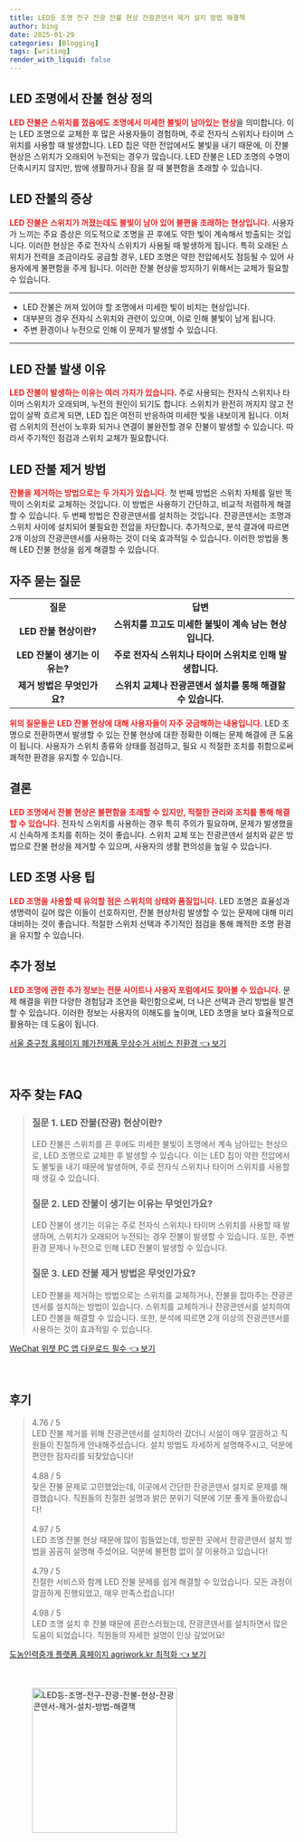 ```yaml
---
title: LED등 조명 전구 잔광 잔불 현상 잔광콘덴서 제거 설치 방법 해결책
author: bing
date: 2025-01-29
categories: [Blogging]
tags: [writing]
render_with_liquid: false
---
```



<h2 id='LED_조명에서_잔불_현상_정의'>LED 조명에서 잔불 현상 정의</h2>

<p><b><span style="color: #ee2323;">LED 잔불은 스위치를 껐음에도 조명에서 미세한 불빛이 남아있는 현상</span></b>을 의미합니다. 이는 LED 조명으로 교체한 후 많은 사용자들이 경험하며, 주로 전자식 스위치나 타이머 스위치를 사용할 때 발생합니다. LED 칩은 약한 전압에서도 불빛을 내기 때문에, 이 잔불 현상은 스위치가 오래되어 누전되는 경우가 많습니다. LED 잔불은 LED 조명의 수명이 단축시키지 않지만, 밤에 생활하거나 잠을 잘 때 불편함을 초래할 수 있습니다.</p>

<h2 id='LED_잔불의_증상'>LED 잔불의 증상</h2>

<p><b><span style="color: #ee2323;">LED 잔불은 스위치가 꺼졌는데도 불빛이 남아 있어 불편을 초래하는 현상입니다.</span></b> 사용자가 느끼는 주요 증상은 의도적으로 조명을 끈 후에도 약한 빛이 계속해서 방출되는 것입니다. 이러한 현상은 주로 전자식 스위치가 사용될 때 발생하게 됩니다. 특히 오래된 스위치가 전력을 조금이라도 공급할 경우, LED 조명은 약한 전압에서도 점등될 수 있어 사용자에게 불편함을 주게 됩니다. 이러한 잔불 현상을 방지하기 위해서는 교체가 필요할 수 있습니다.</p>

<hr />

<ul>
    <li>LED 잔불은 꺼져 있어야 할 조명에서 미세한 빛이 비치는 현상입니다.</li>
    <li>대부분의 경우 전자식 스위치와 관련이 있으며, 이로 인해 불빛이 남게 됩니다.</li>
    <li>주변 환경이나 누전으로 인해 이 문제가 발생할 수 있습니다.</li>
</ul>

<hr />

<h2 id='LED_잔불_발생_이유'>LED 잔불 발생 이유</h2>

<p><b><span style="color: #ee2323;">LED 잔불이 발생하는 이유는 여러 가지가 있습니다.</span></b> 주로 사용되는 전자식 스위치나 타이머 스위치가 오래되며, 누전의 원인이 되기도 합니다. 스위치가 완전히 꺼지지 않고 전압이 살짝 흐르게 되면, LED 칩은 여전히 반응하여 미세한 빛을 내보이게 됩니다. 이처럼 스위치의 전선이 노후화 되거나 연결이 불완전할 경우 잔불이 발생할 수 있습니다. 따라서 주기적인 점검과 스위치 교체가 필요합니다.</p>

<h2 id='LED_잔불_제거_방법'>LED 잔불 제거 방법</h2>

<p><b><span style="color: #ee2323;">잔불을 제거하는 방법으로는 두 가지가 있습니다.</span></b> 첫 번째 방법은 스위치 자체를 일반 똑딱이 스위치로 교체하는 것입니다. 이 방법은 사용하기 간단하고, 비교적 저렴하게 해결할 수 있습니다. 두 번째 방법은 잔광콘덴서를 설치하는 것입니다. 잔광콘덴서는 조명과 스위치 사이에 설치되어 불필요한 전압을 차단합니다. 추가적으로, 분석 결과에 따르면 2개 이상의 잔광콘덴서를 사용하는 것이 더욱 효과적일 수 있습니다. 이러한 방법을 통해 LED 잔불 현상을 쉽게 해결할 수 있습니다.</p>

<h2 id='자주_묻는_질문'>자주 묻는 질문</h2>

<table>
    <tr>
        <td style="text-align: center; height: 17px;"><b>질문</b></td>
        <td style="text-align: center; height: 17px;"><b>답변</b></td>
    </tr>
    <tr>
        <td style="text-align: center; height: 17px;"><b>LED 잔불 현상이란?</b></td>
        <td style="text-align: center; height: 17px;"><b>스위치를 끄고도 미세한 불빛이 계속 남는 현상입니다.</b></td>
    </tr>
    <tr>
        <td style="text-align: center; height: 17px;"><b>LED 잔불이 생기는 이유는?</b></td>
        <td style="text-align: center; height: 17px;"><b>주로 전자식 스위치나 타이머 스위치로 인해 발생합니다.</b></td>
    </tr>
    <tr>
        <td style="text-align: center; height: 17px;"><b>제거 방법은 무엇인가요?</b></td>
        <td style="text-align: center; height: 17px;"><b>스위치 교체나 잔광콘덴서 설치를 통해 해결할 수 있습니다.</b></td>
    </tr>
</table>

<p><b><span style="color: #ee2323;">위의 질문들은 LED 잔불 현상에 대해 사용자들이 자주 궁금해하는 내용입니다.</span></b> LED 조명으로 전환하면서 발생할 수 있는 잔불 현상에 대한 정확한 이해는 문제 해결에 큰 도움이 됩니다. 사용자가 스위치 종류와 상태를 점검하고, 필요 시 적절한 조치를 취함으로써 쾌적한 환경을 유지할 수 있습니다.</p>

<h2 id='결론'>결론</h2>

<p><b><span style="color: #ee2323;">LED 조명에서 잔불 현상은 불편함을 초래할 수 있지만, 적절한 관리와 조치를 통해 해결할 수 있습니다.</span></b> 전자식 스위치를 사용하는 경우 특히 주의가 필요하며, 문제가 발생했을 시 신속하게 조치를 취하는 것이 좋습니다. 스위치 교체 또는 잔광콘덴서 설치와 같은 방법으로 잔불 현상을 제거할 수 있으며, 사용자의 생활 편의성을 높일 수 있습니다.</p>

<h2 id='LED_조명_사용_팁'>LED 조명 사용 팁</h2>

<p><b><span style="color: #ee2323;">LED 조명을 사용할 때 유의할 점은 스위치의 상태와 품질입니다.</span></b> LED 조명은 효율성과 생명력이 길어 많은 이들이 선호하지만, 잔불 현상처럼 발생할 수 있는 문제에 대해 미리 대비하는 것이 좋습니다. 적절한 스위치 선택과 주기적인 점검을 통해 쾌적한 조명 환경을 유지할 수 있습니다.</p>

<h2 id='추가_정보'>추가 정보</h2>

<p><b><span style="color: #ee2323;">LED 조명에 관한 추가 정보는 전문 사이트나 사용자 포럼에서도 찾아볼 수 있습니다.</span></b> 문제 해결을 위한 다양한 경험담과 조언을 확인함으로써, 더 나은 선택과 관리 방법을 발견할 수 있습니다. 이러한 정보는 사용자의 이해도를 높이며, LED 조명을 보다 효율적으로 활용하는 데 도움이 됩니다.</p>


<p><a class="click-button" title="서울 중구청 홈페이지 폐가전제품 무상수거 서비스 친환경" href="https://greenforu.github.io/posts/%EC%84%9C%EC%9A%B8-%EC%A4%91%EA%B5%AC%EC%B2%AD-%ED%99%88%ED%8E%98%EC%9D%B4%EC%A7%80-%ED%8F%90%EA%B0%80%EC%A0%84%EC%A0%9C%ED%92%88-%EB%AC%B4%EC%83%81%EC%88%98%EA%B1%B0-%EC%84%9C%EB%B9%84%EC%8A%A4-%EC%B9%9C%ED%99%98%EA%B2%BD/" rel="dofollow">서울 중구청 홈페이지 폐가전제품 무상수거 서비스 친환경 👈 보기</a></p><br>
<h2 id='자주_찾는_FAQ'>자주 찾는 FAQ</h2>
<div itemscope="" itemtype="https://schema.org/FAQPage"> 
<blockquote> 
<div itemscope="" itemprop="mainEntity" itemtype="https://schema.org/Question"> 
<h3 itemprop="name">질문 1. LED 잔불(잔광) 현상이란?</h3> 
<div itemscope="" itemprop="acceptedAnswer" itemtype="https://schema.org/Answer"> 
<span itemprop="text"> 
<p>LED 잔불은 스위치를 끈 후에도 미세한 불빛이 조명에서 계속 남아있는 현상으로, LED 조명으로 교체한 후 발생할 수 있습니다. 이는 LED 칩이 약한 전압에서도 불빛을 내기 때문에 발생하며, 주로 전자식 스위치나 타이머 스위치를 사용할 때 생길 수 있습니다.</p> 
</span> 
</div> 
</div> 

<div itemscope="" itemprop="mainEntity" itemtype="https://schema.org/Question"> 
<h3 itemprop="name">질문 2. LED 잔불이 생기는 이유는 무엇인가요?</h3> 
<div itemscope="" itemprop="acceptedAnswer" itemtype="https://schema.org/Answer"> 
<span itemprop="text"> 
<p>LED 잔불이 생기는 이유는 주로 전자식 스위치나 타이머 스위치를 사용할 때 발생하며, 스위치가 오래되어 누전되는 경우 잔불이 발생할 수 있습니다. 또한, 주변 환경 문제나 누전으로 인해 LED 잔불이 발생할 수 있습니다.</p> 
</span> 
</div> 
</div> 

<div itemscope="" itemprop="mainEntity" itemtype="https://schema.org/Question"> 
<h3 itemprop="name">질문 3. LED 잔불 제거 방법은 무엇인가요?</h3> 
<div itemscope="" itemprop="acceptedAnswer" itemtype="https://schema.org/Answer"> 
<span itemprop="text"> 
<p>LED 잔불을 제거하는 방법으로는 스위치를 교체하거나, 잔불을 잡아주는 잔광콘덴서를 설치하는 방법이 있습니다. 스위치를 교체하거나 잔광콘덴서를 설치하여 LED 잔불을 해결할 수 있습니다. 또한, 분석에 따르면 2개 이상의 잔광콘덴서를 사용하는 것이 효과적일 수 있습니다.</p> 
</span> 
</div> 
</div> 
</blockquote> 
</div>
<p><a class="click-button" title="WeChat 위챗 PC 앱 다운로드 필수" href="https://greenforu.github.io/posts/WeChat-%EC%9C%84%EC%B1%97-PC-%EC%95%B1-%EB%8B%A4%EC%9A%B4%EB%A1%9C%EB%93%9C-%ED%95%84%EC%88%98/" rel="dofollow">WeChat 위챗 PC 앱 다운로드 필수 👈 보기</a></p><br>
<h2 id='후기'>후기</h2>
<div itemscope itemtype="https://schema.org/Product">
  <blockquote>
  <div itemprop="review" itemscope itemtype="https://schema.org/Review">
      <div itemprop="reviewRating" itemscope itemtype="https://schema.org/Rating"> <span itemprop="ratingValue">4.76</span> / <span itemprop="bestRating">5</span> </div>
      <span itemprop="reviewBody">LED 잔불 제거를 위해 잔광콘덴서를 설치하러 갔더니 시설이 매우 깔끔하고 직원들이 친절하게 안내해주셨습니다. 설치 방법도 자세하게 설명해주시고, 덕분에 편안한 잠자리를 되찾았습니다!</span>
  </div>
  <br>
  <div itemprop="review" itemscope itemtype="https://schema.org/Review">
      <div itemprop="reviewRating" itemscope itemtype="https://schema.org/Rating"> <span itemprop="ratingValue">4.88</span> / <span itemprop="bestRating">5</span> </div>
      <span itemprop="reviewBody">잦은 잔불 문제로 고민했었는데, 이곳에서 간단한 잔광콘덴서 설치로 문제를 해결했습니다. 직원들의 친절한 설명과 밝은 분위기 덕분에 기분 좋게 돌아왔습니다!</span>
  </div>
  <br>
  <div itemprop="review" itemscope itemtype="https://schema.org/Review">
      <div itemprop="reviewRating" itemscope itemtype="https://schema.org/Rating"> <span itemprop="ratingValue">4.97</span> / <span itemprop="bestRating">5</span> </div>
      <span itemprop="reviewBody">LED 조명 잔불 현상 때문에 많이 힘들었는데, 방문한 곳에서 잔광콘덴서 설치 방법을 꼼꼼히 설명해 주셨어요. 덕분에 불편함 없이 잘 이용하고 있습니다!</span>
  </div>
  <br>
  <div itemprop="review" itemscope itemtype="https://schema.org/Review">
      <div itemprop="reviewRating" itemscope itemtype="https://schema.org/Rating"> <span itemprop="ratingValue">4.79</span> / <span itemprop="bestRating">5</span> </div>
      <span itemprop="reviewBody">친절한 서비스와 함께 LED 잔불 문제를 쉽게 해결할 수 있었습니다. 모든 과정이 깔끔하게 진행되었고, 매우 만족스럽습니다!</span>
  </div>
  <br>
  <div itemprop="review" itemscope itemtype="https://schema.org/Review">
      <div itemprop="reviewRating" itemscope itemtype="https://schema.org/Rating"> <span itemprop="ratingValue">4.98</span> / <span itemprop="bestRating">5</span> </div>
      <span itemprop="reviewBody">LED 조명 설치 후 잔불 때문에 혼란스러웠는데, 잔광콘덴서를 설치하면서 많은 도움이 되었습니다. 직원들의 자세한 설명이 인상 깊었어요!</span>
  </div>
  </blockquote>
</div>
<p><a class="click-button" title="도농인력중개 플랫폼 홈페이지 agriwork.kr 최적화" href="https://greenforu.github.io/posts/%EB%8F%84%EB%86%8D%EC%9D%B8%EB%A0%A5%EC%A4%91%EA%B0%9C-%ED%94%8C%EB%9E%AB%ED%8F%BC-%ED%99%88%ED%8E%98%EC%9D%B4%EC%A7%80-agriwork.kr-%EC%B5%9C%EC%A0%81%ED%99%94/" rel="dofollow">도농인력중개 플랫폼 홈페이지 agriwork.kr 최적화 👈 보기</a></p><br>
<figure class="image"><img src="https://greenforu.github.io/assets/img/thumbnail/LED등-조명-전구-잔광-잔불-현상-잔광콘덴서-제거-설치-방법-해결책.webp" alt="LED등-조명-전구-잔광-잔불-현상-잔광콘덴서-제거-설치-방법-해결책" width="256" height="256"></figure>